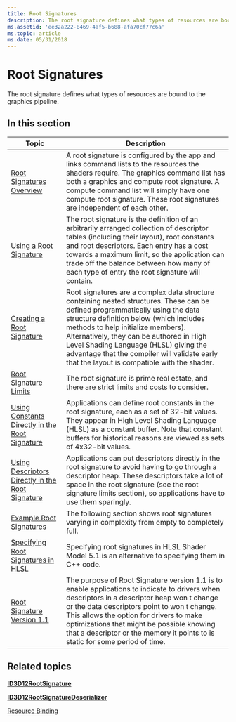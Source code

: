 ```yaml
---
title: Root Signatures
description: The root signature defines what types of resources are bound to the graphics pipeline.
ms.assetid: 'ee32a222-8469-4af5-b688-afa70cf77c6a'
ms.topic: article
ms.date: 05/31/2018
---
```


# Root Signatures

The root signature defines what types of resources are bound to the graphics pipeline.

## In this section



| Topic                                                                                                               | Description                                                                                                                                                                                                                                                                                                                                                                                                       |
|---------------------------------------------------------------------------------------------------------------------|-------------------------------------------------------------------------------------------------------------------------------------------------------------------------------------------------------------------------------------------------------------------------------------------------------------------------------------------------------------------------------------------------------------------|
| [Root Signatures Overview](root-signatures-overview.md)<br/>                                                 | A root signature is configured by the app and links command lists to the resources the shaders require. The graphics command list has both a graphics and compute root signature. A compute command list will simply have one compute root signature. These root signatures are independent of each other.<br/>                                                                                             |
| [Using a Root Signature](using-a-root-signature.md)<br/>                                                     | The root signature is the definition of an arbitrarily arranged collection of descriptor tables (including their layout), root constants and root descriptors. Each entry has a cost towards a maximum limit, so the application can trade off the balance between how many of each type of entry the root signature will contain.<br/>                                                                     |
| [Creating a Root Signature](creating-a-root-signature.md)<br/>                                               | Root signatures are a complex data structure containing nested structures. These can be defined programmatically using the data structure definition below (which includes methods to help initialize members). Alternatively, they can be authored in High Level Shading Language (HLSL)   giving the advantage that the compiler will validate early that the layout is compatible with the shader. <br/> |
| [Root Signature Limits](root-signature-limits.md)<br/>                                                       | The root signature is prime real estate, and there are strict limits and costs to consider.<br/>                                                                                                                                                                                                                                                                                                            |
| [Using Constants Directly in the Root Signature](using-constants-directly-in-the-root-signature.md)<br/>     | Applications can define root constants in the root signature, each as a set of 32-bit values. They appear in High Level Shading Language (HLSL) as a constant buffer. Note that constant buffers for historical reasons are viewed as sets of 4x32-bit values. <br/>                                                                                                                                        |
| [Using Descriptors Directly in the Root Signature](using-descriptors-directly-in-the-root-signature.md)<br/> | Applications can put descriptors directly in the root signature to avoid having to go through a descriptor heap. These descriptors take a lot of space in the root signature (see the root signature limits section), so applications have to use them sparingly. <br/>                                                                                                                                     |
| [Example Root Signatures](example-root-signatures.md)<br/>                                                   | The following section shows root signatures varying in complexity from empty to completely full.<br/>                                                                                                                                                                                                                                                                                                       |
| [Specifying Root Signatures in HLSL](specifying-root-signatures-in-hlsl.md)<br/>                             | Specifying root signatures in HLSL Shader Model 5.1 is an alternative to specifying them in C++ code.<br/>                                                                                                                                                                                                                                                                                                  |
| [Root Signature Version 1.1](root-signature-version-1-1.md)<br/>                                             | The purpose of Root Signature version 1.1 is to enable applications to indicate to drivers when descriptors in a descriptor heap won t change or the data descriptors point to won t change. This allows the option for drivers to make optimizations that might be possible knowing that a descriptor or the memory it points to is static for some period of time. <br/>                                  |



 

## Related topics

<dl> <dt>

[**ID3D12RootSignature**](/windows/win32/api/d3d12/nn-d3d12-id3d12rootsignature)
</dt> <dt>

[**ID3D12RootSignatureDeserializer**](/windows/desktop/api/d3d12/nn-d3d12-id3d12rootsignaturedeserializer)
</dt> <dt>

[Resource Binding](resource-binding.md)
</dt> </dl>

 

